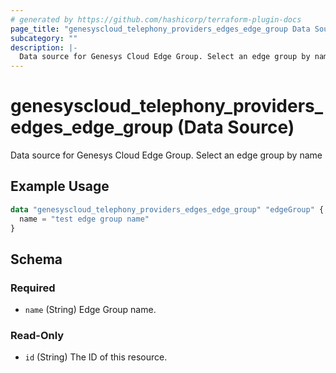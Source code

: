 ```yaml
---
# generated by https://github.com/hashicorp/terraform-plugin-docs
page_title: "genesyscloud_telephony_providers_edges_edge_group Data Source - terraform-provider-genesyscloud"
subcategory: ""
description: |-
  Data source for Genesys Cloud Edge Group. Select an edge group by name
---
```


# genesyscloud_telephony_providers_edges_edge_group (Data Source)

Data source for Genesys Cloud Edge Group. Select an edge group by name

## Example Usage

```terraform
data "genesyscloud_telephony_providers_edges_edge_group" "edgeGroup" {
  name = "test edge group name"
}
```

<!-- schema generated by tfplugindocs -->
## Schema

### Required

- `name` (String) Edge Group name.

### Read-Only

- `id` (String) The ID of this resource.


